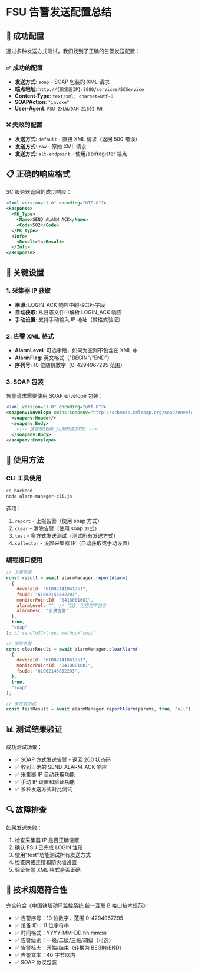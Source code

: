 # FSU 告警发送配置总结

## 🎉 成功配置

通过多种发送方式测试，我们找到了正确的告警发送配置：

### ✅ 成功的配置

- **发送方式**: `soap` - SOAP 包装的 XML 请求
- **端点地址**: `http://{采集器IP}:8080/services/SCService`
- **Content-Type**: `text/xml; charset=utf-8`
- **SOAPAction**: `"invoke"`
- **User-Agent**: `FSU-ZXLW/DAM-2160I-RH`

### ❌ 失败的配置

- **发送方式**: `default` - 直接 XML 请求（返回 500 错误）
- **发送方式**: `raw` - 原始 XML 请求
- **发送方式**: `alt-endpoint` - 使用/api/register 端点

## 📋 正确的响应格式

SC 服务器返回的成功响应：

```xml
<?xml version="1.0" encoding="UTF-8"?>
<Response>
  <PK_Type>
    <Name>SEND_ALARM_ACK</Name>
    <Code>502</Code>
  </PK_Type>
  <Info>
    <Result>1</Result>
  </Info>
</Response>
```

## 🔧 关键设置

### 1. 采集器 IP 获取

- **来源**: LOGIN_ACK 响应中的`<SCIP>`字段
- **自动获取**: 从日志文件中解析 LOGIN_ACK 响应
- **手动设置**: 支持手动输入 IP 地址（带格式验证）

### 2. 告警 XML 格式

- **AlarmLevel**: 可选字段，如果为空则不包含在 XML 中
- **AlarmFlag**: 英文格式（"BEGIN"/"END"）
- **序列号**: 10 位随机数字（0-4294967295 范围）

### 3. SOAP 包装

告警请求需要使用 SOAP envelope 包装：

```xml
<?xml version="1.0" encoding="utf-8"?>
<soapenv:Envelope xmlns:soapenv="http://schemas.xmlsoap.org/soap/envelope/">
  <soapenv:Header/>
  <soapenv:Body>
    <!-- 这里是SEND_ALARM请求XML -->
  </soapenv:Body>
</soapenv:Envelope>
```

## 🚀 使用方法

### CLI 工具使用

```bash
cd backend
node alarm-manager-cli.js
```

选项：

1. `report` - 上报告警（使用 soap 方式）
2. `clear` - 清除告警（使用 soap 方式）
3. `test` - 多方式发送测试（测试所有发送方式）
4. `collector` - 设置采集器 IP（自动获取或手动设置）

### 编程接口使用

```javascript
// 上报告警
const result = await alarmManager.reportAlarm(
  {
    deviceId: "61082141841251",
    fsuId: "61082143802203",
    monitorPointId: "0418001001",
    alarmLevel: "", // 可选，为空则不包含
    alarmDesc: "水浸告警",
  },
  true,
  "soap"
); // sendToSC=true, method="soap"

// 清除告警
const clearResult = await alarmManager.clearAlarm(
  {
    deviceId: "61082141841251",
    monitorPointId: "0418001001",
    fsuId: "61082143802203",
  },
  true,
  "soap"
);

// 多方式测试
const testResult = await alarmManager.reportAlarm(params, true, "all");
```

## 📊 测试结果验证

成功测试场景：

- ✅ SOAP 方式发送告警 - 返回 200 状态码
- ✅ 收到正确的 SEND_ALARM_ACK 响应
- ✅ 采集器 IP 自动获取功能
- ✅ 手动 IP 设置和验证功能
- ✅ 多种发送方式对比测试

## 🔍 故障排查

如果发送失败：

1. 检查采集器 IP 是否正确设置
2. 确认 FSU 已完成 LOGIN 注册
3. 使用"test"功能测试所有发送方式
4. 检查网络连接和防火墙设置
5. 验证告警 XML 格式是否正确

## 📝 技术规范符合性

完全符合《中国铁塔动环监控系统 统一互联 B 接口技术规范》：

- ✅ 告警序号：10 位数字，范围 0-4294967295
- ✅ 设备 ID：11 位字符串
- ✅ 时间格式：YYYY-MM-DD hh:mm:ss
- ✅ 告警级别：一级/二级/三级/四级（可选）
- ✅ 告警标志：开始/结束（转换为 BEGIN/END）
- ✅ 告警文本：40 字节以内
- ✅ SOAP 协议包装
